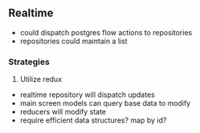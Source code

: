 ## Realtime

- could dispatch postgres flow actions to repositories
- repositories could maintain a list

### Strategies

1. Utilize redux

- realtime repository will dispatch updates
- main screen models can query base data to modify
- reducers will modify state
- require efficient data structures? map by id?
